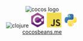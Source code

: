 <p align="center">
  <img src="https://cocosbeans.me/other/images/png/cocos-c-logo.png" alt="cocos logo" width="256" /><br>
  <img src="https://upload.wikimedia.org/wikipedia/commons/5/5d/Clojure_logo.svg" alt="clojure" width="40" height="40"/>
  <img src="https://raw.githubusercontent.com/devicons/devicon/master/icons/csharp/csharp-original.svg" alt="csharp" width="40" height="40"/>
  <img src="https://raw.githubusercontent.com/devicons/devicon/master/icons/javascript/javascript-original.svg" alt="javascript" width="40" height="40"/>
  <img src="https://raw.githubusercontent.com/devicons/devicon/master/icons/python/python-original.svg" alt="python" width="40" height="40"/><br>
  <a href="https://cocosbeans.me">cocosbeans.me</a>
</p>
